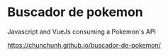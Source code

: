 # Buscador de pokemon

Javascript and VueJs consuming a Pokemon's API

https://chunchunh.github.io/buscador-de-pokemon/
